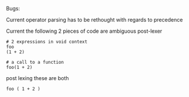 Bugs:

Current operator parsing has to be rethought with regards to precedence


Current the following 2 pieces of code are ambiguous post-lexer

    # 2 expressions in void context
    foo
    (1 + 2)

    # a call to a function
    foo(1 + 2)

post lexing these are both

    foo ( 1 + 2 )

